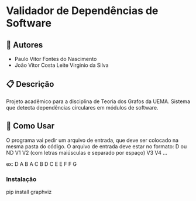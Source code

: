 # Validador de Dependências de Software

## 👥 Autores
- Paulo Vitor Fontes do Nascimento
- João Vitor Costa Leite Virginio da Silva

## 📋 Descrição
Projeto acadêmico para a disciplina de Teoria dos Grafos da UEMA. 
Sistema que detecta dependências circulares em módulos de software.

## 🚀 Como Usar
O programa vai pedir um arquivo de entrada, que deve ser colocado na mesma pasta do código.
O arquivo de entrada deve estar no formato:
D ou ND
V1 V2 (com letras maiúsculas e separado por espaço)
V3 V4
...

ex: 
D
A B
A C
B D
C E
E F
F G

### Instalação
pip install graphviz
